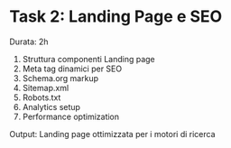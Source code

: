 # Task 2: Landing Page e SEO
Durata: 2h

1. Struttura componenti Landing page
2. Meta tag dinamici per SEO
3. Schema.org markup
4. Sitemap.xml
5. Robots.txt
6. Analytics setup
7. Performance optimization

Output: Landing page ottimizzata per i motori di ricerca
